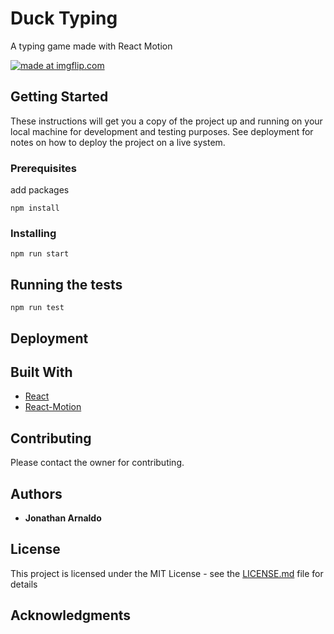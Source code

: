 # Duck Typing

A typing game made with React Motion

<a href="https://imgflip.com/gif/26qsz6"><img src="https://i.imgflip.com/26qsz6.gif" title="made at imgflip.com"/></a>


## Getting Started

These instructions will get you a copy of the project up and running on your local machine for development and testing purposes. See deployment for notes on how to deploy the project on a live system.

### Prerequisites

add packages

```
npm install
```

### Installing

```
npm run start
```

## Running the tests

```
npm run test
```

## Deployment



## Built With

* [React](https://reactjs.org/)
* [React-Motion](https://github.com/chenglou/react-motion)

## Contributing

Please contact the owner for contributing.

## Authors

* **Jonathan Arnaldo**

## License

This project is licensed under the MIT License - see the [LICENSE.md](LICENSE.md) file for details

## Acknowledgments
